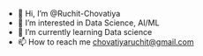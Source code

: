 - 👋 Hi, I’m @Ruchit-Chovatiya
- 👀 I’m interested in Data Science, AI/ML
- 🌱 I’m currently learning Data science
- 📫 How to reach me chovatiyaruchit@gmail.com

<!---
Ruchit-Chovatiya/Ruchit-Chovatiya is a ✨ special ✨ repository because its `README.md` (this file) appears on your GitHub profile.
You can click the Preview link to take a look at your changes.
--->
